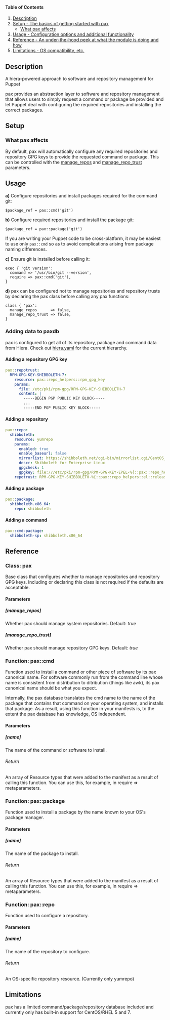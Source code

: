 #### Table of Contents

1. [Description](#description)
2. [Setup - The basics of getting started with pax](#setup)
    * [What pax affects](#what-pax-affects)
3. [Usage - Configuration options and additional functionality](#usage)
4. [Reference - An under-the-hood peek at what the module is doing and how](#reference)
5. [Limitations - OS compatibility, etc.](#limitations)

## Description

A hiera-powered approach to software and repository management for Puppet

pax provides an abstraction layer to software and repository management that allows users to simply request a command or package be provided and let Puppet deal with configuring the required repositories and installing the correct packages.

## Setup

### What pax affects

By default, pax will automatically configure any required repositories and repository GPG keys to provide the requested command or package. This can be controlled with the [manage_repos](#manage_repos) and [manage_repo_trust](#manage_repo_trust) parameters.

## Usage

**a)** Configure repositories and install packages required for the command git:

    $package_ref = pax::cmd('git')

**b)** Configure required repositories and install the package git:

    $package_ref = pax::package('git')

If you are writing your Puppet code to be cross-platform, it may be easiest to use only `pax::cmd` so as to avoid complications arising from package naming differences.

**c)** Ensure git is installed before calling it:

    exec { 'git version':
      command => '/usr/bin/git --version',
      require => pax::cmd('git'),
    }

**d)** pax can be configured not to manage repositories and repository trusts by declaring the pax class before calling any pax functions:

    class { 'pax':
      manage_repos      => false,
      manage_repo_trust => false,
    }

### Adding data to paxdb

pax is configured to get all of its repository, package and command data from Hiera. Check out [hiera.yaml](hiera.yaml) for the current hierarchy.

#### Adding a repository GPG key

```YAML
pax::repotrust:
  RPM-GPG-KEY-SHIBBOLETH-7:
    resource: pax::repo_helpers::rpm_gpg_key
    params:
      file: /etc/pki/rpm-gpg/RPM-GPG-KEY-SHIBBOLETH-7
      content: |
        -----BEGIN PGP PUBLIC KEY BLOCK-----
        ...
        -----END PGP PUBLIC KEY BLOCK-----
```

#### Adding a repository

```YAML
pax::repo:
  shibboleth:
    resource: yumrepo
    params:
      enabled: true
      enable_baseurl: false
      mirrorlist: https://shibboleth.net/cgi-bin/mirrorlist.cgi/CentOS_7
      descr: Shibboleth for Enterprise Linux
      gpgcheck: 1
      gpgkey: file:///etc/pki/rpm-gpg/RPM-GPG-KEY-EPEL-%{::pax::repo_helpers::el::releasever}
    repotrust: RPM-GPG-KEY-SHIBBOLETH-%{::pax::repo_helpers::el::releasever}
```

#### Adding a package

```YAML
pax::package:
  shibboleth.x86_64:
    repo: shibboleth
```

#### Adding a command

```YAML
pax::cmd-package:
  shibboleth-sp: shibboleth.x86_64
```

## Reference

### Class: pax

Base class that configures whether to manage repositories and repository GPG keys. Including or declaring this class is not required if the defaults are acceptable.

#### Parameters

##### [*manage_repos*]
Whether pax should manage system repositories. Default: *true*

##### [*manage_repo_trust*]
Whether pax should manage repository GPG keys. Default: *true*

### Function: pax::cmd

Function used to install a command or other piece of
software by its pax canonical name. For software commonly
run from the command line whose name is consistent from
distribution to ditribution (things like awk), its pax
canonical name should be what you expect.

Internally, the pax database translates the cmd name to
the name of the package that contains that command on your
operating system, and installs that package. As a result,
using this function in your manifests is, to the extent
the pax database has knowledge, OS independent.

#### Parameters

##### [*name*]
The name of the command or software to install.

###### Return
An array of Resource types that were added to the manifest as a result
of calling this function.
You can use this, for example, in require => metaparameters.

### Function: pax::package

Function used to install a package by the name known to your OS's
package manager.

#### Parameters

##### [*name*]
The name of the package to install.

###### Return
An array of Resource types that were added to the manifest as a result
of calling this function.
You can use this, for example, in require => metaparameters.

### Function: pax::repo

Function used to configure a repository.

#### Parameters

##### [*name*]
The name of the repository to configure.

###### Return

An OS-specific repository resource. (Currently only yumrepo)

## Limitations

pax has a limited command/package/repository database included and currently only has built-in support for CentOS/RHEL 5 and 7.
